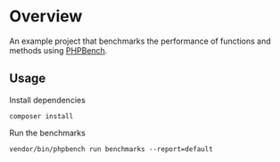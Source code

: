 # Overview

An example project that benchmarks the performance of functions and methods using [PHPBench](https://github.com/phpbench/phpbench).

## Usage

Install dependencies

    composer install

Run the benchmarks

    vendor/bin/phpbench run benchmarks --report=default
